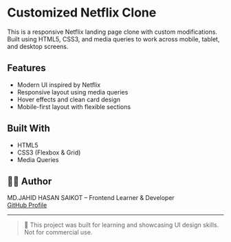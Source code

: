# Customized Netflix Clone

This is a responsive Netflix landing page clone with custom modifications. Built using HTML5, CSS3, and media queries to work across mobile, tablet, and desktop screens.

## Features
- Modern UI inspired by Netflix
- Responsive layout using media queries
- Hover effects and clean card design
- Mobile-first layout with flexible sections

## Built With
- HTML5
- CSS3 (Flexbox & Grid)
- Media Queries

## 👨‍💻 Author
MD.JAHID HASAN SAIKOT – Frontend Learner & Developer  
[GitHub Profile](https://github.com/mdjahid-dev1)

---

> 🔸 This project was built for learning and showcasing UI design skills. Not for commercial use.
